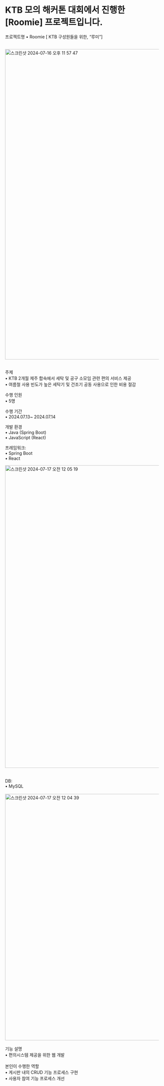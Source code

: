 # KTB 모의 해커톤 대회에서 진행한 [Roomie] 프로젝트입니다.
프로젝트명 
	•	Roomie [ KTB 구성원들을 위한, “루미”]
 <br/>
 <br/>
 
<img width="1015" alt="스크린샷 2024-07-16 오후 11 57 47" src="https://github.com/user-attachments/assets/1c552a65-40fc-4a51-b1b1-a129657cfc0a">

<br/>
<br/>

주제  <br/>
	•	KTB 2개월 제주 합숙에서 세탁 및 공구 소모임 관련 편의 서비스 제공
 <br/>
	•       여름철 사용 빈도가 높은 세탁기 및 건조기 공동 사용으로 인한 비용 절감

수행 인원 	 <br/>
	•	5명
 <br/>

수행 기간  <br/>
	•	 2024.07.13~ 2024.07.14
 <br/>

개발 환경  <br/>
	•	Java (Spring Boot) <br/>
	•	JavaScript (React) <br/>

프레임워크: 
<br/>
	•	Spring Boot
 <br/>
	•	React
 <br/>

 <img width="990" alt="스크린샷 2024-07-17 오전 12 05 19" src="https://github.com/user-attachments/assets/28faa67e-dbf7-43e6-aeed-af9d41dd0443">
<br/>
 <br/>
  <br/>
DB: <br/>
	•	MySQL <br/>
 <br/>
<img width="806" alt="스크린샷 2024-07-17 오전 12 04 39" src="https://github.com/user-attachments/assets/3f79f80f-962d-4da3-915e-7100dfbd0964">

  <br/>
   <br/>
기능 설명 <br/>
 	•	편의시스템 제공을 위한 웹 개발 <br/>

<br/>
본인이 수행한 역할
<br>
	•	게시판 내의 CRUD 기능 프로세스 구현 
 <br/>
 	•       사용자 참여 기능 프로세스 개선 
  <br/>

 
